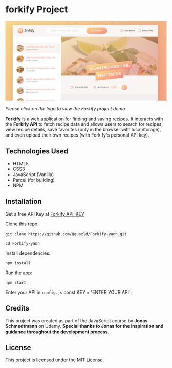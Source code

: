 # forkify Project

[![Forkify Screenshot](https://raw.githubusercontent.com/Qquazld/Forkify-yann/main/src/img/Forkify.png)](https://forkify-yann.netlify.app)


_Please click on the logo to view the Forkify project demo_

**Forkify** is a web application for finding and saving recipes. It interacts with the **Forkify API** to fetch recipe data and allows users to search for recipes, view recipe details, save favorites (only in the browser with localStorage), and even upload their own recipes (with Forkify's personal API key).

## Technologies Used

- HTML5
- CSS3
- JavaScript (Vanilla)
- Parcel (for building)
- NPM

## Installation

Get a free API Key at [Forkify API_KEY](https://forkify-api.herokuapp.com/v2)

Clone this repo:

```shell
git clone https://github.com/Qquazld/Forkify-yann.git
```

```shell
cd Forkify-yann
```

Install dependencies:

```shell
npm install
```

Run the app:

```shell
npm start
```

Enter your API in `config.js`
const KEY = 'ENTER YOUR API';

## Credits

This project was created as part of the JavaScript course by **Jonas Schmedtmann** on Udemy. **Special thanks to Jonas for the inspiration and guidance throughout the development process**.

## License

This project is licensed under the MIT License.

